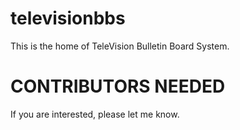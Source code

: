 # televisionbbs
This is the home of TeleVision Bulletin Board System.

# CONTRIBUTORS NEEDED

If you are interested, please let me know.
